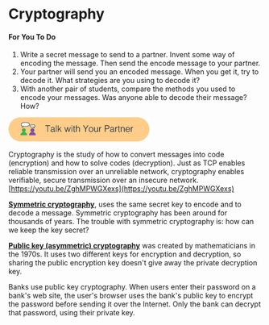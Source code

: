 # Cryptography

#### For You To Do

1. Write a secret message to send to a partner. Invent some way of encoding the message. Then send the encode message to your partner. 
2. Your partner will send you an encoded message. When you get it, try to decode it. What strategies are you using to decode it?
3. With another pair of students, compare the methods you used to encode your messages. Was anyone able to decode their message? How?

![](/assets/talk_with_partner.png)

Cryptography is the study of how to convert messages into code \(encryption\) and how to solve codes \(decryption\). Just as TCP enables reliable transmission over an unreliable network, cryptography enables verifiable, secure transmission over an insecure network. [https://youtu.be/ZghMPWGXexs](https://youtu.be/ZghMPWGXexs)

[**Symmetric cryptography**](https://bjc.edc.org/bjc-r/cur/programming/4-internet/3-cybersecurity/2-symmetric_cryptography.html?topic=nyc_bjc%2F4-internet.topic&course=bjc4nyc.html&novideo&noassignment), uses the same secret key to encode and to decode a message. Symmetric cryptography has been around for thousands of years. The trouble with symmetric cryptography is: how can we keep the key secret?

[**Public key \(asymmetric\) cryptography**](https://bjc.edc.org/bjc-r/cur/programming/4-internet/3-cybersecurity/4-asymmetric_cryptography.html?topic=nyc_bjc%2F4-internet.topic&course=bjc4nyc.html&novideo&noassignment) was created by mathematicians in the 1970s. It uses two different keys for encryption and decryption, so sharing the public encryption key doesn't give away the private decryption key.

Banks use public key cryptography. When users enter their password on a bank's web site, the user's browser uses the bank's public key to encrypt the password before sending it over the Internet. Only the bank can decrypt that password, using their private key.

